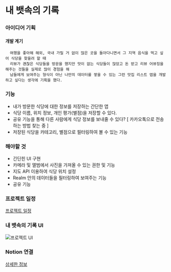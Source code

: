 <h1> 내 뱃속의 기록 </h1>

### 아이디어 기획  

#### 개발 계기   
      여행을 좋아해 해외, 국내 가릴 거 없이 많은 곳을 돌아다니면서 그 지역 음식을 먹고 싶어 식당을 찾을려 할 때  
      리뷰가 괜찮은 식당들을 방문을 했지만 맛이 없는 식당들이 많았고 돈 받고 리뷰 어뷰징을 해주는 것들을 실제로 많이 경험을 해   
      남들에게 보여주는 형식이 아닌 나만의 데이터를 쌓을 수 있는 그런 맛집 리스트 앱을 개발하고 싶다는 생각에 기획을 했다. 



### 기능
  * 내가 방문한 식당에 대한 정보를 저장하는 간단한 앱
  * 식당 이름, 위치 정보, 개인 평가(별점)을 저장할 수 있다.
  * 공유 기능을 통해 다른 사람에게 식당 정보를 보내줄 수 있다? [ 카카오톡으로 전송하는 방법 찾는 중 ]
  * 저장된 식당을 카테고리, 별점으로 필터링하여 볼 수 있는 기능

### 해야할 것
  * 긴딘힌 UI 구현
  * 카메라 및 앨범에서 사진을 가져올 수 있는 권한 및 기능
  * 지도 API 이용하여 식당 위치 설정
  * Realm 안의 데이터들을 필터링하여 보여주는 기능
  * 공유 기능



### 프로젝트 일정
[프로젝트 일정](https://www.notion.so/a73c6226c94241c195ad3fbe1bcb4a96?v=40a4655df9984f95957dacf06a1c48bd)

### 내 뱃속의 기록 UI
![프로젝트 UI](https://user-images.githubusercontent.com/91923809/142586039-4e74aad8-a81a-4352-bc01-e60fd0a7d3b1.png)

### Notion 연결
[상세한 정보](https://fir-treatment-31c.notion.site/Meal-Log-31f040950e2d44ae94590d8448d590a6)
